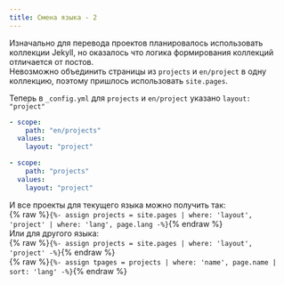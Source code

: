 ```yaml
---
title: Смена языка - 2
---
```

Изначально для перевода проектов планировалось использовать коллекции Jekyll, но оказалось что логика формирования коллекций отличается от постов.  
Невозможно объединить страницы из `projects` и `en/project` в одну коллекцию, поэтому пришлось использовать `site.pages`.

Теперь в `_config.yml` для `projects` и `en/project` указано `layout: "project"`

```yml
- scope:
    path: "en/projects"
  values:
    layout: "project"

- scope:
    path: "projects"
  values:
    layout: "project"
```

И все проекты для текущего языка можно получить так:  
{% raw %}`{%- assign projects = site.pages | where: 'layout', 'project' | where: 'lang', page.lang -%}`{% endraw %}  
Или для другого языка:  
{% raw %}`{%- assign projects = site.pages | where: 'layout', 'project' -%}`{% endraw %}  
{% raw %}`{%- assign tpages = projects | where: 'name', page.name | sort: 'lang' -%}`{% endraw %}

